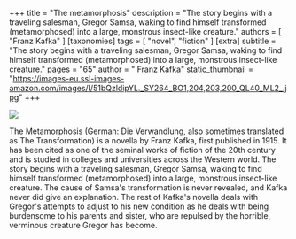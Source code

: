 +++
title = "The metamorphosis"
description = "The story begins with a traveling salesman, Gregor Samsa, waking to find himself transformed (metamorphosed) into a large, monstrous insect-like creature."
authors = [ "Franz Kafka" ]
[taxonomies]
tags = [ "novel", "fiction" ]
[extra]
subtitle = "The story begins with a traveling salesman, Gregor Samsa, waking to find himself transformed (metamorphosed) into a large, monstrous insect-like creature."
pages = "65"
author = " Franz Kafka"
static_thumbnail = "https://images-eu.ssl-images-amazon.com/images/I/51bQzldipYL._SY264_BO1,204,203,200_QL40_ML2_.jpg"
+++

<img border="0" src="https://images-eu.ssl-images-amazon.com/images/I/51bQzldipYL._SY264_BO1,204,203,200_QL40_ML2_.jpg" >

<!-- more -->

The Metamorphosis (German: Die Verwandlung, also sometimes translated as The Transformation) is a novella by Franz Kafka, first published in 1915. It has been cited as one of the seminal works of fiction of the 20th century and is studied in colleges and universities across the Western world. The story begins with a traveling salesman, Gregor Samsa, waking to find himself transformed (metamorphosed) into a large, monstrous insect-like creature. The cause of Samsa's transformation is never revealed, and Kafka never did give an explanation. The rest of Kafka's novella deals with Gregor's attempts to adjust to his new condition as he deals with being burdensome to his parents and sister, who are repulsed by the horrible, verminous creature Gregor has become.
